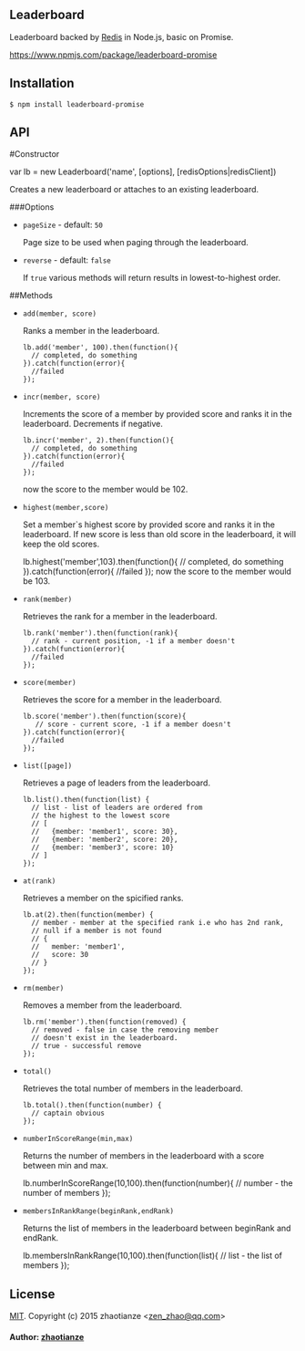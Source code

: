 Leaderboard
-----------

Leaderboard backed by [Redis](http://redis.io) in Node.js, basic on Promise. 

https://www.npmjs.com/package/leaderboard-promise

Installation
------------

    $ npm install leaderboard-promise

API
---

#Constructor

  var lb = new Leaderboard('name', [options], [redisOptions|redisClient])

Creates a new leaderboard or attaches to an existing leaderboard.

###Options

  - `pageSize` - default: `50`

    Page size to be used when paging through the leaderboard.

  - `reverse` - default: `false`

    If `true` various methods will return results in lowest-to-highest order.

##Methods

  - `add(member, score)`

    Ranks a member in the leaderboard.

        lb.add('member', 100).then(function(){
          // completed, do something
        }).catch(function(error){
          //failed
        });

  - `incr(member, score)`

    Increments the score of a member by provided score and ranks it in the leaderboard. Decrements if negative.

        lb.incr('member', 2).then(function(){
          // completed, do something
        }).catch(function(error){
          //failed
        });
    now the score to the member would be 102.

  - `highest(member,score)`

    Set a member`s highest score by provided score and ranks it in the leaderboard. If new score is less than old score in the leaderboard, it will keep the old scores.  

      lb.highest('member',103).then(function(){
        // completed, do something
      }).catch(function(error){
        //failed
      });
      now the score to the member would be 103.
  - `rank(member)`

    Retrieves the rank for a member in the leaderboard.

        lb.rank('member').then(function(rank){
          // rank - current position, -1 if a member doesn't
        }).catch(function(error){
          //failed
        });

  - `score(member)`

    Retrieves the score for a member in the leaderboard.

        lb.score('member').then(function(score){
           // score - current score, -1 if a member doesn't
        }).catch(function(error){
          //failed
        });

  - `list([page])`

    Retrieves a page of leaders from the leaderboard.

        lb.list().then(function(list) {
          // list - list of leaders are ordered from
          // the highest to the lowest score
          // [
          //   {member: 'member1', score: 30},
          //   {member: 'member2', score: 20},
          //   {member: 'member3', score: 10}
          // ]
        });

  - `at(rank)`

    Retrieves a member on the spicified ranks.

        lb.at(2).then(function(member) {
          // member - member at the specified rank i.e who has 2nd rank,
          // null if a member is not found
          // {
          //   member: 'member1',
          //   score: 30
          // }
        });

  - `rm(member)`

    Removes a member from the leaderboard.

        lb.rm('member').then(function(removed) {
          // removed - false in case the removing member 
          // doesn't exist in the leaderboard.
          // true - successful remove
        });

  - `total()`

    Retrieves the total number of members in the leaderboard.

        lb.total().then(function(number) {
          // captain obvious
        });

  - `numberInScoreRange(min,max)`

    Returns the number of members in the leaderboard with a score between min and max.

    lb.numberInScoreRange(10,100).then(function(number){
      // number - the number of members
    });

  - `membersInRankRange(beginRank,endRank)`

    Returns the list of members in the leaderboard between beginRank and endRank.

    lb.membersInRankRange(10,100).then(function(list){
      // list - the list of members
    });

## License 

[MIT](http://en.wikipedia.org/wiki/MIT_License#License_terms). Copyright (c) 2015 zhaotianze &lt;zen_zhao@qq.com&gt;

#### Author: [zhaotianze](https://github.com/ZhaoTianze/leaderboard-promise)
